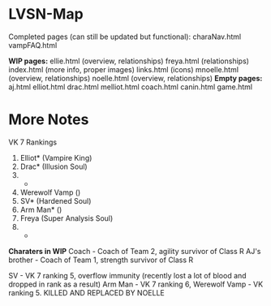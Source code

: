 # LVSN-Map
Completed pages (can still be updated but functional):
charaNav.html
vampFAQ.html

**WIP pages:**
ellie.html (overview, relationships)
freya.html (relationships)
index.html (more info, proper images)
links.html (icons)
mnoelle.html (overview, relationships)
noelle.html (overview, relationships)
**Empty pages:**
aj.html
elliot.html
drac.html
melliot.html
coach.html
canin.html
game.html




# **More Notes**

VK 7 Rankings
1. Elliot* (Vampire King)
2. Drac* (Illusion Soul)
3. *
4. Werewolf Vamp ()
5. SV* (Hardened Soul)
6. Arm Man* ()
7. Freya (Super Analysis Soul)
8. *

**Charaters in WIP**
Coach - Coach of Team 2, agility survivor of Class R
AJ's brother - Coach of Team 1, strength survivor of Class R

SV - VK 7 ranking 5, overflow immunity (recently lost a lot of blood and dropped in rank as a result)
Arm Man - VK 7 ranking 6, 
Werewolf Vamp - VK ranking 5. KILLED AND REPLACED BY NOELLE 
